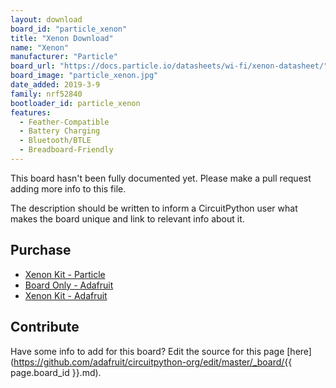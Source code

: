 ```yaml
---
layout: download
board_id: "particle_xenon"
title: "Xenon Download"
name: "Xenon"
manufacturer: "Particle"
board_url: "https://docs.particle.io/datasheets/wi-fi/xenon-datasheet/"
board_image: "particle_xenon.jpg"
date_added: 2019-3-9
family: nrf52840
bootloader_id: particle_xenon
features:
  - Feather-Compatible
  - Battery Charging
  - Bluetooth/BTLE
  - Breadboard-Friendly
---
```


This board hasn't been fully documented yet. Please make a pull request adding more info to this file.

The description should be written to inform a CircuitPython user what makes the board unique and link to relevant info about it.

## Purchase
* [Xenon Kit - Particle](https://store.particle.io/products/xenon-kit)
* [Board Only - Adafruit](https://www.adafruit.com/product/3999)
* [Xenon Kit - Adafruit](https://www.adafruit.com/product/3995)

## Contribute

Have some info to add for this board? Edit the source for this page [here](https://github.com/adafruit/circuitpython-org/edit/master/_board/{{ page.board_id }}.md).
